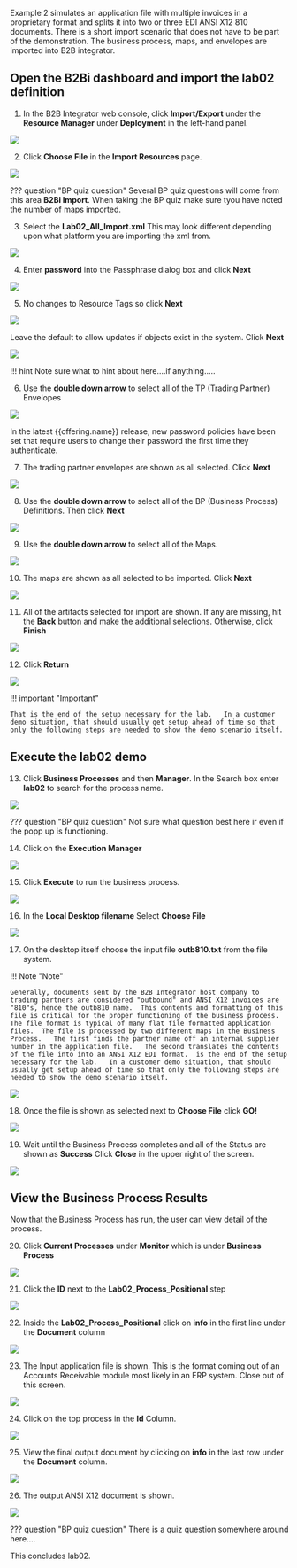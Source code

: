 Example 2 simulates an application file with multiple invoices in a proprietary format and splits it into two or three EDI ANSI X12 810 documents.   There is a short import scenario that does not have to be part of the demonstration.   The business process, maps, and envelopes are imported into B2B integrator.  

## Open the B2Bi dashboard and import the lab02 definition

1. In the B2B Integrator web console, click **Import/Export** under the **Resource Manager** under **Deployment** in the left-hand panel.

![](_attachments/B2BiStartImport.png)

2. Click **Choose File** in the **Import Resources** page.

![](_attachments/B2BiLab02-01-Select-Import-XML.png)

??? question "BP quiz question"
    Several BP quiz questions will come from this area **B2Bi Import**. When taking the BP quiz make sure tyou have noted the number of maps imported.

3. Select the **Lab02_All_Import.xml**  This may look different depending upon what platform you are importing the xml from.

![](_attachments/B2BiLab02-02-Select-Import-on-PC.png)

4. Enter **password** into the Passphrase dialog box and click **Next**

![](_attachments/B2BiLab02-03-Enter-password-on-Import.png)

5. No changes to Resource Tags so click **Next** 

![](_attachments/B2BiLab02-04-Skip-Import-Tag.png)

Leave the default to allow updates if objects exist in the system.   Click **Next**



![](_attachments/B2BiLab02-05-Leave-Update-Selected.png)

!!! hint
    Note sure what to hint about here....if anything.....

6. Use the **double down arrow** to select all of the TP (Trading Partner) Envelopes

![](_attachments/B2BiLab02-06-Select-All-Envelopes.png)


In the latest {{offering.name}} release, new password policies have been set that require users to change their password the first time they authenticate. 

7. The trading partner envelopes are shown as all selected. Click **Next** 

![](_attachments/B2BiLab02-07-All-Envelopes-Selected.png)



8. Use the **double down arrow** to select all of the BP (Business Process) Definitions.  Then click **Next**

![](_attachments/B2BiLab02-08-Select-All-Business-Process.png)

9. Use the **double down arrow** to select all of the Maps.  
   
![](_attachments/B2BiLab02-09-Select-All-Maps.png)


10.  The maps are shown as all selected to be imported.  Click **Next**
    
![](_attachments/B2BiLab02-10-All-Maps-Selected.png)


11.   All of the artifacts selected for import are shown.   If any are missing, hit the **Back** button and make the additional selections.    Otherwise, click **Finish**

![](_attachments/B2BiLab02-11-Confirm-Imports.png)


12.   Click **Return** 

![](_attachments/B2BiLab02-12-Return-From-Imports.png)

!!! important "Important"

    That is the end of the setup necessary for the lab.   In a customer demo situation, that should usually get setup ahead of time so that only the following steps are needed to show the demo scenario itself.


## Execute the lab02 demo

13.  Click **Business Processes** and then **Manager**. In the Search box enter **lab02** to search for the process name. 

![](_attachments/B2BiLab02-19-Enter-BP-Selection.png)


??? question "BP quiz question"
    Not sure what question best here ir even if the popp up is functioning.

14. Click on the **Execution Manager** 

![](_attachments/B2BiLab02-20-Select-BP-to-Run.png)


15.  Click **Execute** to run the business process. 

![](_attachments/B2BiLab02-21-Execute-Business-Process.png)

16.  In the **Local Desktop filename** Select **Choose File**  
   
![](_attachments/B2BiLab02-22-Select-Input-File.png)


17.  On the desktop itself choose the input file **outb810.txt** from the file system.  
 
!!! Note "Note"

    Generally, documents sent by the B2B Integrator host company to trading partners are considered "outbound" and ANSI X12 invoices are "810"s, hence the outb810 name.  This contents and formatting of this file is critical for the proper functioning of the business process.  The file format is typical of many flat file formatted application files.  The file is processed by two different maps in the Business Process.   The first finds the partner name off an internal supplier number in the application file.   The second translates the contents of the file into into an ANSI X12 EDI format.  is the end of the setup necessary for the lab.   In a customer demo situation, that should usually get setup ahead of time so that only the following steps are needed to show the demo scenario itself.

![](_attachments/B2BiLab02-23-Select-Input-File-on-PC.png)

18.   Once the file is shown as selected next to **Choose File** click **GO!**

![](_attachments/B2BiLab02-24-Press-Go-to-Execute-BP.png)

19.  Wait until the Business Process completes and all of the Status are shown as **Success** Click **Close** in the upper right of the screen.

![](_attachments/B2BiLab02-25-View-Completed-Processes.png)

## View the Business Process Results

Now that the Business Process has run, the user can view detail of the process.  

20.   Click **Current Processes** under **Monitor** which is under **Business Process**

![](_attachments/B2BiLab02-26-Select-Current-Processes.png)

21. Click the **ID** next to the **Lab02_Process_Positional** step
    
![](_attachments/B2BiLab02-27-Select-Start-of-Process.png)

22.   Inside the  **Lab02_Process_Positional** click on **info** in the first line under the **Document** column

![](_attachments/B2BiLab02-28-Select-Input-File-in-Process.png)

23.  The Input application file is shown.  This is the format coming out of an Accounts Receivable module most likely in an ERP system.  Close out of this screen.

![](_attachments/B2BiLab02-29-View-Input-File-In-Process.png)

24.  Click on the top process in the **Id** Column.

![](_attachments/B2BiLab02-30-Select-End-of-Process.png)

25.  View the final output document by clicking on **info** in the last row under the **Document** column. 

![](_attachments/B2BiLab02-31-Select-Final-Output.png)


26.   The output ANSI X12 document is shown.   

![](_attachments/B2BiLab02-32-View-Final-Output-as-EDI.png)

??? question "BP quiz question"
    There is a quiz question somewhere around here....


This concludes lab02. 


